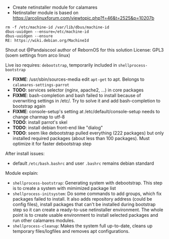 - Create netinstaller module for calamares
- Netinstaller module is based on https://arcolinuxforum.com/viewtopic.php?f=46&t=2525&p=10207b
```
rm -f /etc/machine-id /var/lib/dbus/machine-id
dbus-uuidgen --ensure=/etc/machine-id
dbus-uuidgen --ensure
RE: https://wiki.debian.org/MachineId
```
Shout out @Pandaiscool author of RebornOS for this solution
License: GPL3 (soem settings from arco linux)

Live iso requires: `debootstrap`, temporarily included in `shellprocess-bootstrap`
- **FIXME**: /usr/sbin/sources-media edit `apt-get` to apt. Belongs to `calamares-settings-parrot`
- **TODO**: services selector (nginx, apache2, ...) in core packages
- **FIXME**: bash-completion and bash failed to install because of overwriting settings in /etc/. Try to solve it and add bash-completion to bootstrap again
- **FIXME**: console-setup's setting at /etc/default/console-setup needs to change charmap to utf-8
- **TODO**: install parrot's skel
- **TODO**: install debian front-end like "dialog"
- **TODO**: seem like debootstrap pulled everything (222 packages) but only installed required packages (about less than 100 packages). Must optimize it for faster debootstrap step

After install issues:
- default `/etc/bash.bashrc` and user `.bashrc` remains debian standard

Module explain:
- `shellprocess-bootstrap`: Generating system with debootstrap. This step is to create a system with mimimized package list
- `shellprocess-initsystem`: Do some commands to add groups, which fix packages failed to install. It also adds repository address (could be config files), install packages that can't be installed during bootstrap step so it can create a ready-to-use netinstaller environment. The whole point is to create usable environment to install selected packages and run other calamares modules.
- `shellprocess-cleanup`: Makes the system full up-to-date, cleans up temporary files/logfiles and removes apt configurations.
